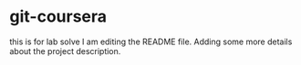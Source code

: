 # git-coursera
this is for lab solve
I am editing the README file. Adding some more details about the project description.

